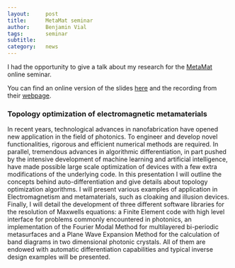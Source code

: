 ```yaml
---
layout:     post
title:      MetaMat seminar
author:     Benjamin Vial
tags: 		seminar
subtitle:  	
category:   news
---
```


I had the opportunity to give a talk about my research for the [MetaMat](https://meta-mat.org/) online seminar. 

You can find an online version of the slides [here](https://benvial.gitlab.io/meta-mat) and 
the recording from their [webpage](https://cassyni.com/events/WLvZGbvpzND7niJS3igLub).


### Topology optimization of electromagnetic metamaterials
In recent years, technological advances in nanofabrication have opened new application in the field of photonics. To engineer and develop novel functionalities, rigorous and efficient numerical methods are required. In parallel, tremendous advances in algorithmic differentiation, in part pushed by the intensive development of machine learning and artificial intelligence, have made possible large scale optimization of devices with a few extra modifications of the underlying code. In this presentation I will outline the concepts behind auto-differentiation and give details about topology optimization algorithms. I will present various examples of application in Electromagnetism and metamaterials, such as cloaking and illusion devices. Finally, I will detail the development of three different software libraries for the resolution of Maxwells equations: a Finite Element code with high level interface for problems commonly encountered in photonics, an implementation of the Fourier Modal Method for multilayered bi-periodic metasurfaces and a Plane Wave Expansion Method for the calculation of band diagrams in two dimensional photonic crystals. All of them are endowed with automatic differentiation capabilities and typical inverse design examples will be presented.
